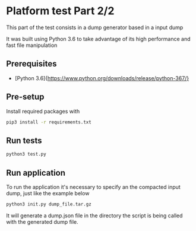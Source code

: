 # Platform test Part 2/2

This part of the test consists in a dump generator based in a input dump

It was built using Python 3.6 to take advantage of its high performance and fast file manipulation

## Prerequisites

- [Python 3.6]{https://www.python.org/downloads/release/python-367/}

## Pre-setup

Install required packages with
```bash
pip3 install -r requirements.txt
```

## Run tests

```bash
python3 test.py
```

## Run application

To run the application it's necessary to specify an the compacted input dump, just like the example below
```bash
python3 init.py dump_file.tar.gz
```

It will generate a dump.json file in the directory the script is being called with the generated dump file.